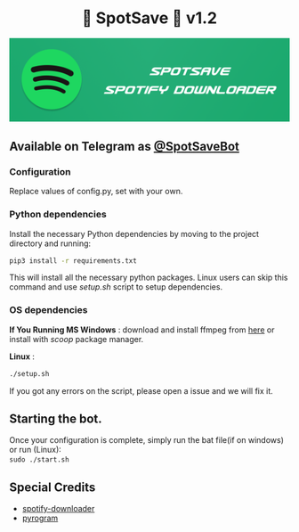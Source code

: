 <h1 align="center"><b>🎸 SpotSave 🎵 v1.2</b></h1>

![Banner](image.png)
## Available on Telegram as [@SpotSaveBot](https://t.me/spotsavebot)
### Configuration
Replace values of config.py, set with your own.
### Python dependencies
Install the necessary Python dependencies by moving to the project directory and running:
```bash
pip3 install -r requirements.txt
```
This will install all the necessary python packages. Linux users can skip this command and use _setup.sh_ script to setup dependencies.
### OS dependencies
**If You Running MS Windows** : download and install ffmpeg from [here](https://www.ffmpeg.org/download.html#build-windows) or install with _scoop_ package manager.

**Linux** : 
```bash 
./setup.sh 
```
If you got any errors on the script, please open a issue and we will fix it.
## Starting the bot.
Once your configuration is complete, simply run the bat file(if on windows) or run (Linux): \
```sudo ./start.sh```
## Special Credits

- [spotify-downloader](https://github.com/spotDL/spotify-downloader)
- [pyrogram](https://github.com/pyrogram/pyrogram)
